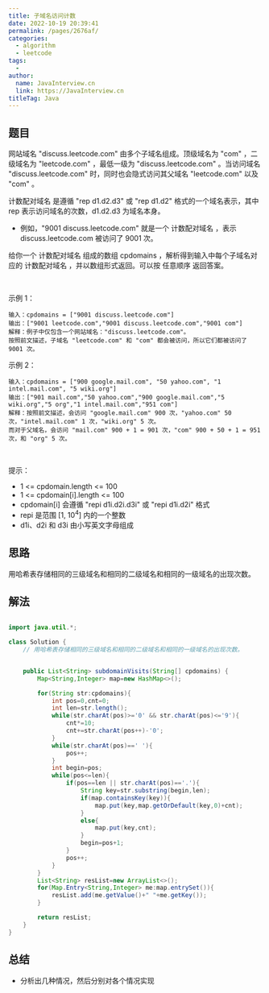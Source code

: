 ```yaml
---
title: 子域名访问计数
date: 2022-10-19 20:39:41
permalink: /pages/2676af/
categories:
  - algorithm
  - leetcode
tags:
  - 
author: 
  name: JavaInterview.cn
  link: https://JavaInterview.cn
titleTag: Java
---
```



## 题目

网站域名 "discuss.leetcode.com" 由多个子域名组成。顶级域名为 "com" ，二级域名为 "leetcode.com" ，最低一级为 "discuss.leetcode.com" 。当访问域名 "discuss.leetcode.com" 时，同时也会隐式访问其父域名 "leetcode.com" 以及 "com" 。

计数配对域名 是遵循 "rep d1.d2.d3" 或 "rep d1.d2" 格式的一个域名表示，其中 rep 表示访问域名的次数，d1.d2.d3 为域名本身。

- 例如，"9001 discuss.leetcode.com" 就是一个 计数配对域名 ，表示 discuss.leetcode.com 被访问了 9001 次。

给你一个 计数配对域名 组成的数组 cpdomains ，解析得到输入中每个子域名对应的 计数配对域名 ，并以数组形式返回。可以按 任意顺序 返回答案。

 

示例 1：

    输入：cpdomains = ["9001 discuss.leetcode.com"]
    输出：["9001 leetcode.com","9001 discuss.leetcode.com","9001 com"]
    解释：例子中仅包含一个网站域名："discuss.leetcode.com"。
    按照前文描述，子域名 "leetcode.com" 和 "com" 都会被访问，所以它们都被访问了 9001 次。
示例 2：

    输入：cpdomains = ["900 google.mail.com", "50 yahoo.com", "1 intel.mail.com", "5 wiki.org"]
    输出：["901 mail.com","50 yahoo.com","900 google.mail.com","5 wiki.org","5 org","1 intel.mail.com","951 com"]
    解释：按照前文描述，会访问 "google.mail.com" 900 次，"yahoo.com" 50 次，"intel.mail.com" 1 次，"wiki.org" 5 次。
    而对于父域名，会访问 "mail.com" 900 + 1 = 901 次，"com" 900 + 50 + 1 = 951 次，和 "org" 5 次。
 

提示：

- 1 <= cpdomain.length <= 100
- 1 <= cpdomain[i].length <= 100
- cpdomain[i] 会遵循 "repi d1i.d2i.d3i" 或 "repi d1i.d2i" 格式
- repi 是范围 [1, 10<sup>4</sup>] 内的一个整数
- d1i、d2i 和 d3i 由小写英文字母组成


## 思路

用哈希表存储相同的三级域名和相同的二级域名和相同的一级域名的出现次数。

## 解法
```java

import java.util.*;

class Solution {
    // 用哈希表存储相同的三级域名和相同的二级域名和相同的一级域名的出现次数。


    public List<String> subdomainVisits(String[] cpdomains) {
        Map<String,Integer> map=new HashMap<>();

        for(String str:cpdomains){
            int pos=0,cnt=0;
            int len=str.length();
            while(str.charAt(pos)>='0' && str.charAt(pos)<='9'){
                cnt*=10;
                cnt+=str.charAt(pos++)-'0';
            }
            while(str.charAt(pos)==' '){
                pos++;
            }
            int begin=pos;
            while(pos<=len){
                if(pos==len || str.charAt(pos)=='.'){
                    String key=str.substring(begin,len);
                    if(map.containsKey(key)){
                        map.put(key,map.getOrDefault(key,0)+cnt);
                    }
                    else{
                        map.put(key,cnt);
                    }
                    begin=pos+1;
                }
                pos++;
            }
        }
        List<String> resList=new ArrayList<>();
        for(Map.Entry<String,Integer> me:map.entrySet()){
            resList.add(me.getValue()+" "+me.getKey());
        }

        return resList;
    }
}
```

## 总结

- 分析出几种情况，然后分别对各个情况实现 

